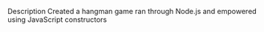 
Description
Created a hangman game ran through Node.js and empowered using JavaScript constructors

